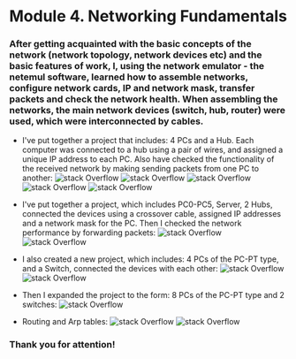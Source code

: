 # Module 4. Networking Fundamentals

### After getting acquainted with the basic concepts of the network (network topology, network devices etc) and the basic features of work, I, using the network emulator - the netemul software, learned how to assemble networks, configure network cards, IP and network mask, transfer packets and check the network health. When assembling the networks, the main network devices (switch, hub, router) were used, which were interconnected by cables.

* I've put together a project that includes: 4 PCs and a Hub. Each computer was connected to a hub using a pair of wires, and assigned a unique IP address to each PC. Also have checked the functionality of the received network by making sending packets  from one PC to another:
![stack Overflow](https://image.prntscr.com/image/aODQNLcISBSMwEfGTf8RKA.png)
![stack Overflow](https://image.prntscr.com/image/ygiuC4vIQGW2os6zpkLxiQ.png)
![stack Overflow](https://image.prntscr.com/image/m0dbS7HcRPeRTMbZ3BUbGQ.png)
![stack Overflow](https://image.prntscr.com/image/D0SaGbo4RLK_2NahS1aNlA.png)
![stack Overflow](https://image.prntscr.com/image/KG9Mne7ZQci_Rfj0TdbmNA.png)

* I've put together a project, which includes PC0-PC5, Server, 2 Hubs, connected the devices using a crossover cable, assigned IP addresses and a network mask for the PC. Then I checked the network performance by forwarding packets:
![stack Overflow](https://image.prntscr.com/image/SWuPF2ypT6SOmTqh5XFAiw.png)
![stack Overflow](https://image.prntscr.com/image/_hVXzLAxSv2Fi84JKQ0XyQ.png)

* I also created a new project, which includes: 4 PCs of the PC-PT type, and a Switch, connected the devices with each other:
![stack Overflow](https://image.prntscr.com/image/4PAe__5DRRWp1mLFyjp0jA.png)
![stack Overflow](https://image.prntscr.com/image/yTMjSc76Tl6SBNP6qA6a-g.png)

* Then I expanded the project to the form: 8 PCs of the PC-PT type and 2 switches:
![stack Overflow](https://image.prntscr.com/image/0eeko57HQ7iUOzKXpjaEKg.png)

* Routing and Arp tables:
![stack Overflow](https://image.prntscr.com/image/7CtDIEHJTpepF_fE5HIuvA.png)
![stack Overflow](https://image.prntscr.com/image/lf68NqGPTU_u0YofwLvlGQ.png)

### Thank you for attention!
